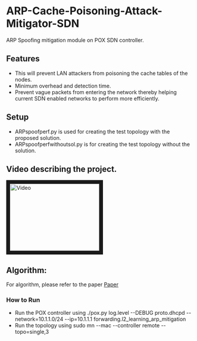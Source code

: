 ARP-Cache-Poisoning-Attack-Mitigator-SDN
========================================
ARP Spoofing mitigation module on POX SDN controller. 

## Features
* This will prevent LAN attackers from poisoning the cache tables of the nodes.
* Minimum overhead and detection time.
* Prevent vague packets from entering the network thereby helping current SDN enabled networks to perform more efficiently.

## Setup
* ARPspoofperf.py is used for creating the test topology with the proposed solution.
* ARPspoofperfwithoutsol.py is for creating the test topology without the solution. 

## Video describing the project.
<a href="http://www.youtube.com/watch?feature=player_embedded&v=ls-LIkGDDbc
" target="_blank"><img src="http://img.youtube.com/vi/ls-LIkGDDbc/0.jpg" 
alt="Video" width="240" height="180" border="10" /></a>

## Algorithm:
For algorithm, please refer to the paper <a href="https://www.researchgate.net/publication/299369116_Mitigating_ARP_Spoofing_Attacks_in_Software-Defined_Networks?_iepl%5BviewId%5D=Ah14uCiK19XDsPku33yZOkTs&_iepl%5BsingleItemViewId%5D=E4OuHPAwOl16ntLuC6ZpQHWc&_iepl%5BpositionInFeed%5D=26&_iepl%5BhomeFeedVariantCode%5D=nb_EU&_iepl%5BactivityId%5D=823512512204810&_iepl%5BactivityType%5D=person_add_publication&_iepl%5BactivityTimestamp%5D=1490781883&_iepl%5Bcontexts%5D%5B0%5D=homeFeed&_iepl%5BtargetEntityId%5D=PB%3A299369116&_iepl%5BinteractionType%5D=publicationTitle"> Paper </a>

### How to Run
* Run the POX controller using 
./pox.py log.level --DEBUG proto.dhcpd --network=10.1.1.0/24 --ip=10.1.1.1 forwarding.l2_learning_arp_mitigation
* Run the topology using
sudo mn --mac --controller remote --topo=single,3
